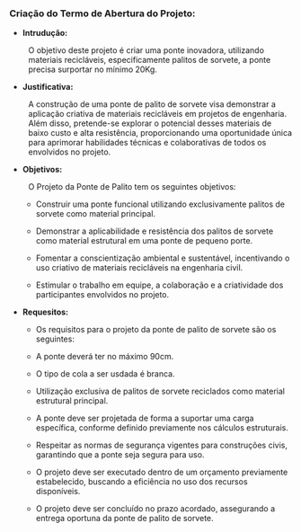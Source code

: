 <h3>Criação do Termo de Abertura do Projeto:</h3>

- <b>Intrudução:</b> <br>
    <p style="margin-left:10px">O objetivo deste projeto é criar uma ponte inovadora, utilizando materiais recicláveis, especificamente palitos de sorvete, a ponte precisa surportar no mínimo 20Kg.</p>

- <b>Justificativa:</b>
    <p style="margin-left:10px">A construção de uma ponte de palito de sorvete visa demonstrar a aplicação criativa de materiais recicláveis em projetos de engenharia. Além disso, pretende-se explorar o potencial desses materiais de baixo custo e alta resistência, proporcionando uma oportunidade única para aprimorar habilidades técnicas e colaborativas de todos os envolvidos no projeto.</p>

- <b>Objetivos:</b>
     <p style="margin-left:10px">O Projeto da Ponte de Palito tem os seguintes objetivos:</p>


    - <p>Construir uma ponte funcional utilizando exclusivamente palitos de sorvete como material principal.</p>

    - <p>Demonstrar a aplicabilidade e resistência dos palitos de sorvete como material estrutural em uma ponte de pequeno porte.</p>

    - <p>Fomentar a conscientização ambiental e sustentável, incentivando o uso criativo de materiais recicláveis na engenharia civil.</p>

    - <p>Estimular o trabalho em equipe, a colaboração e a criatividade dos participantes envolvidos no projeto.</p>

- <b>Requesitos:</b> <br>
    - <p>Os requisitos para o projeto da ponte de palito de sorvete são os seguintes:</p>

    - <p>A ponte deverá ter no máximo 90cm.</p>

    - <p>O tipo de cola a ser usdada é branca.</p>

    - <p>Utilização exclusiva de palitos de sorvete reciclados como material estrutural principal.</p>

    - <p>A ponte deve ser projetada de forma a suportar uma carga específica, conforme definido previamente nos cálculos estruturais.</p>

    - <p>Respeitar as normas de segurança vigentes para construções civis, garantindo que a ponte seja segura para uso.</p>

    - <p>O projeto deve ser executado dentro de um orçamento previamente estabelecido, buscando a eficiência no uso dos recursos disponíveis.</p>

    - <p>O projeto deve ser concluído no prazo acordado, assegurando a entrega oportuna da ponte de palito de sorvete.</p>